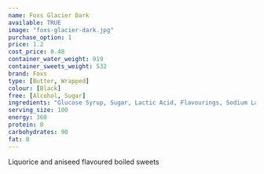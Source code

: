 ```yaml
---
name: Foxs Glacier Dark
available: TRUE
image: "foxs-glacier-dark.jpg"
purchase_option: 1
price: 1.2
cost_price: 0.48
container_water_weight: 919
container_sweets_weight: 532
brand: Foxs
type: [Butter, Wrapped]
colour: [Black]
free: [Alcohol, Sugar]
ingredients: "Glucose Syrup, Sugar, Lactic Acid, Flavourings, Sodium Lactate, Flavourings, Natural Colour, (Vegetable Carbon, Anthocyanin, Carotene, Chlorophyllin Curcumin), Concentrated Fruit Juices,  Vitamin C"
serving_size: 100
energy: 360
protein: 0
carbohydrates: 90
fat: 0
---
```

Liquorice and aniseed flavoured boiled sweets